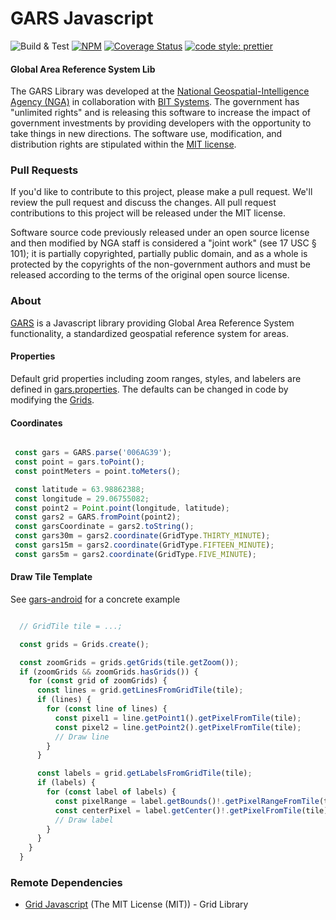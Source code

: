 # GARS Javascript

![Build & Test](https://github.com/ngageoint/gars-js/actions/workflows/build-test.yml/badge.svg)
[![NPM](https://img.shields.io/npm/v/@ngageoint/gars-js.svg)](https://www.npmjs.com/package/@ngageoint/gars-js)
[![Coverage Status](https://coveralls.io/repos/github/ngageoint/gars-js/badge.svg)](https://coveralls.io/github/ngageoint/gars-js)
[![code style: prettier](https://img.shields.io/badge/code_style-prettier-ff69b4.svg?style=flat-square)](https://github.com/prettier/prettier)

#### Global Area Reference System Lib ####

The GARS Library was developed at the [National Geospatial-Intelligence Agency (NGA)](http://www.nga.mil/) in collaboration with [BIT Systems](https://www.caci.com/bit-systems/). The government has "unlimited rights" and is releasing this software to increase the impact of government investments by providing developers with the opportunity to take things in new directions. The software use, modification, and distribution rights are stipulated within the [MIT license](http://choosealicense.com/licenses/mit/).

### Pull Requests ###
If you'd like to contribute to this project, please make a pull request. We'll review the pull request and discuss the changes. All pull request contributions to this project will be released under the MIT license.

Software source code previously released under an open source license and then modified by NGA staff is considered a "joint work" (see 17 USC § 101); it is partially copyrighted, partially public domain, and as a whole is protected by the copyrights of the non-government authors and must be released according to the terms of the original open source license.

### About ###

[GARS](http://ngageoint.github.io/gars-js/) is a Javascript library providing Global Area Reference System functionality, a standardized geospatial reference system for areas.

#### Properties ####

Default grid properties including zoom ranges, styles, and labelers are defined in [gars.properties](https://github.com/ngageoint/gars-js/blob/master/resources/gars.properties). The defaults can be changed in code by modifying the [Grids](https://github.com/ngageoint/gars-js/blob/master/lib/grid/Grids.ts).

#### Coordinates ####

```javascript

 const gars = GARS.parse('006AG39');
 const point = gars.toPoint();
 const pointMeters = point.toMeters();

 const latitude = 63.98862388;
 const longitude = 29.06755082;
 const point2 = Point.point(longitude, latitude);
 const gars2 = GARS.fromPoint(point2);
 const garsCoordinate = gars2.toString();
 const gars30m = gars2.coordinate(GridType.THIRTY_MINUTE);
 const gars15m = gars2.coordinate(GridType.FIFTEEN_MINUTE);
 const gars5m = gars2.coordinate(GridType.FIVE_MINUTE);

```

#### Draw Tile Template ####

See [gars-android](https://github.com/ngageoint/gars-android) for a concrete example

```javascript

  // GridTile tile = ...;

  const grids = Grids.create();

  const zoomGrids = grids.getGrids(tile.getZoom());
  if (zoomGrids && zoomGrids.hasGrids()) {
    for (const grid of zoomGrids) {
      const lines = grid.getLinesFromGridTile(tile);
      if (lines) {
        for (const line of lines) {
          const pixel1 = line.getPoint1().getPixelFromTile(tile);
          const pixel2 = line.getPoint2().getPixelFromTile(tile);
          // Draw line
        }
      }

      const labels = grid.getLabelsFromGridTile(tile);
      if (labels) {
        for (const label of labels) {
          const pixelRange = label.getBounds()!.getPixelRangeFromTile(tile);
          const centerPixel = label.getCenter()!.getPixelFromTile(tile);
          // Draw label
        }
      }
    }
  }

```


### Remote Dependencies ###

* [Grid Javascript](https://github.com/ngageoint/grid-js) (The MIT License (MIT)) - Grid Library